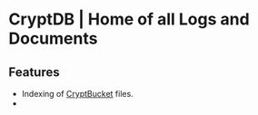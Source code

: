 
# CryptDB | Home of all Logs and Documents


## Features

- Indexing of [CryptBucket](https://github.com/IncognitLabs/CryptHub/blob/main/src/crypthub/components/CryptBucket/README.md) files.
- 